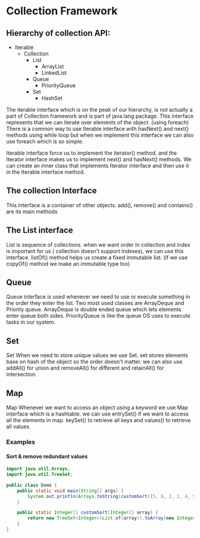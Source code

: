 # Collection Framework

## Hierarchy of collection API:

* Iterable
    * Collection
        * List
            * ArrayList
            * LinkedList
        * Queue
            * PriorityQueue
        * Set
            * HashSet

The iterable interface which is on the peak of our hierarchy, is not actually a part of Collection framework and is
part of java.lang package. This interface represents that we can iterate over elements of the object. (using foreach)
There is a common way to use Iterable interface with hasNext() and next() methods using while loop but when we implement
this interface we can also use foreach which is so simple.

Iterable interface force us to implement the iterator() method. and the Iterator interface makes us to implement
next() and hasNext() methods. We can create an inner class that implements Iterator interface and then use it in the
Iterable interface method.

## The collection Interface

This interface is a container of other objects. add(), remove() and contains() are its main methods

## The List interface

List is sequence of collections. when we want order in collection and index is important for us ( collection doesn't
support indexes), we can use this interface.
listOf() method helps us create a fixed immutable list. (if we use copyOf() method we make an immutable type too)

## Queue

Queue interface is used whenever we need to use or execute something in the order they enter the list. Two most used
classes are ArrayDeque and Priority queue.
ArrayDeque is double ended queue which lets elements enter queue both sides.
PriorityQueue is like the queue OS uses to execute tasks in our system.

## Set

Set When we need to store unique values we use Set. set stores elements base on hash of the object so the order
doesn't matter. we can also use addAll() for union and removeAll() for different and retainAll() for intersection.

## Map

Map Whenever we want to access an object using a keyword we use Map interface which is a hashtable.
we can use entrySet() if we want to access all the elements in map. keySet() to retrieve all keys and values() to
retrieve all values.

### Examples

#### Sort & remove redundant values

```java
import java.util.Arrays;
import java.util.TreeSet;

public class Demo {
    public static void main(String[] args) {
        System.out.println(Arrays.toString(customSort({5, 6, 2, 2, 4, 5})));
    }

    public static Integer[] customSort(Integer[] array) {
        return new TreeSet<Integer>(List.of(array)).toArray(new Integer[0]);
    }
}
```